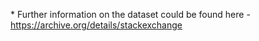 \* Further information on the dataset could be found here - <https://archive.org/details/stackexchange>
